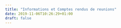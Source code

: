 ```yaml
---
title: "Informations et Comptes rendus de reunions"
date: 2019-11-06T10:26:29+01:00
draft: false
---
```


